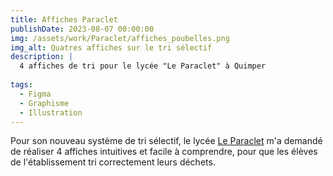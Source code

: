 ```yaml
---
title: Affiches Paraclet
publishDate: 2023-08-07 00:00:00
img: /assets/work/Paraclet/affiches_poubelles.png
img_alt: Quatres affiches sur le tri sélectif
description: |
  4 affiches de tri pour le lycée "Le Paraclet" à Quimper
  
tags:
  - Figma
  - Graphisme
  - Illustration
---
```


Pour son nouveau système de tri sélectif, le lycée <a href="https://www.leparaclet.org" target="_blank">Le Paraclet</a> m'a demandé de réaliser 4 affiches intuitives et facile à comprendre, pour que les élèves de l'établissement tri correctement leurs déchets.